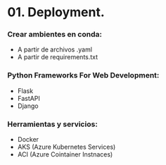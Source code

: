 # 01. Deployment. 

### Crear ambientes en conda:
- A partir de archivos .yaml
- A partir de requirements.txt

### Python Frameworks For Web Development: 
- Flask
- FastAPI
- Django

### Herramientas y servicios:
- Docker
- AKS (Azure Kubernetes Services)
- ACI (Azure Cointainer Instnaces)
